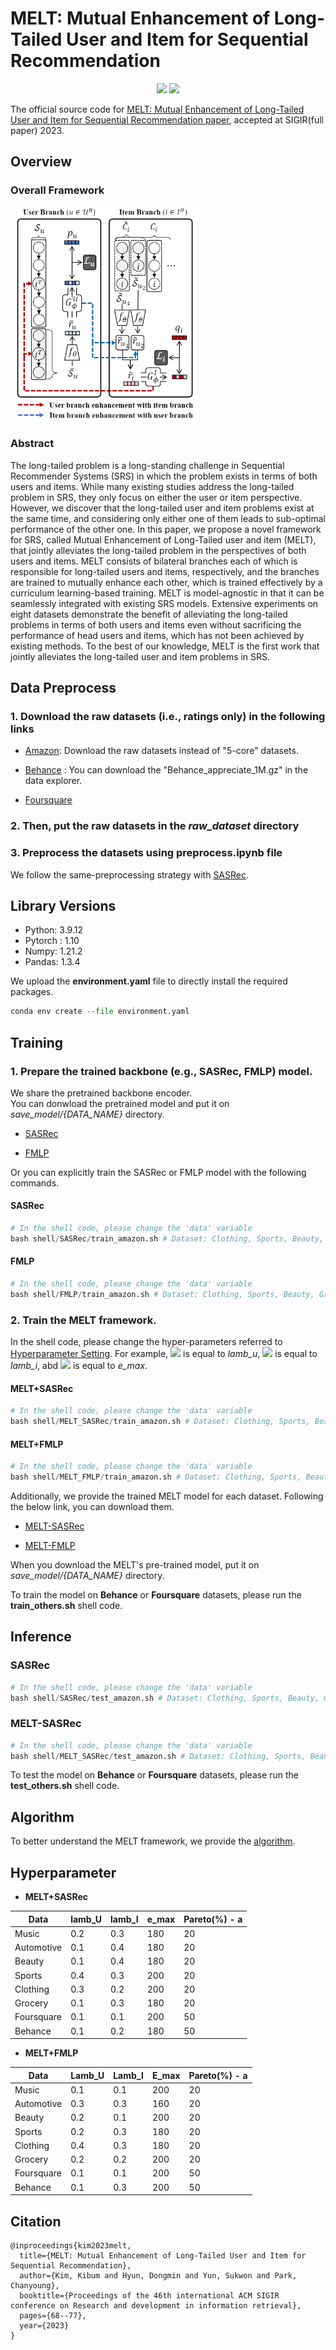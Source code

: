 # **MELT: Mutual Enhancement of Long-Tailed User and Item for Sequential Recommendation**

<p align="center">   
    <a href="https://pytorch.org/" alt="PyTorch">
      <img src="https://img.shields.io/badge/PyTorch-%23EE4C2C.svg?e&logo=PyTorch&logoColor=white" /></a>
    <a href="https://sigir.org/sigir2023/" alt="Conference">
        <img src="https://img.shields.io/badge/SIGIR'23-lightgray" /></a>
</p>

The official source code for [MELT: Mutual Enhancement of Long-Tailed User and Item for Sequential Recommendation paper](http://arxiv.org/abs/2304.08382), accepted at SIGIR(full paper) 2023.

## **Overview**  

### Overall Framework  
<img src="figure/Main.png" width="300">

### Abstract   

The long-tailed problem is a long-standing challenge in Sequential
Recommender Systems (SRS) in which the problem exists in terms of both users and items. While many existing studies address the long-tailed problem in SRS, they only focus on either the user or item perspective. However, we discover that the long-tailed user and item problems exist at the same time, and considering only either one of them leads to sub-optimal performance of the other one. In this paper, we propose a novel framework for SRS, called Mutual Enhancement of Long-Tailed user and item (MELT), that jointly alleviates the long-tailed problem in the perspectives of both
users and items. MELT consists of bilateral branches each of which is responsible for long-tailed users and items, respectively, and the branches are trained to mutually enhance each other, which is
trained effectively by a curriculum learning-based training. MELT is model-agnostic in that it can be seamlessly integrated with existing SRS models. Extensive experiments on eight datasets demonstrate the benefit of alleviating the long-tailed problems in terms of both users and items even without sacrificing the performance of head users and items, which has not been achieved by existing methods.
To the best of our knowledge, MELT is the first work that jointly alleviates the long-tailed user and item problems in SRS.


## **Data Preprocess**  

### **1. Download the raw datasets (i.e., ratings only) in the following links**  

* [Amazon](https://cseweb.ucsd.edu/~jmcauley/datasets/amazon/links.html): Download the raw datasets instead of "5-core" datasets.

* [Behance](https://datarepo.eng.ucsd.edu/mcauley_group/gdrive/behance/) : You can download the "Behance_appreciate_1M.gz" in the data explorer.

* [Foursquare](https://archive.org/details/201309_foursquare_dataset_umn)   
 

 
### **2. Then, put the raw datasets in the *raw_dataset* directory** 

### **3. Preprocess the datasets using **preprocess.ipynb** file**

We follow the same-preprocessing strategy with [SASRec](https://github.com/kang205/SASRec/blob/master/data/DataProcessing.py).

## **Library Versions**

* Python: 3.9.12  
* Pytorch : 1.10  
* Numpy: 1.21.2  
* Pandas: 1.3.4  

We upload the **environment.yaml** file to directly install the required packages.

``` python  
conda env create --file environment.yaml
``` 

## **Training**



### 1. Prepare the trained backbone (e.g., SASRec, FMLP) model.

We share the pretrained backbone encoder.  
You can donwload the pretrained model and put it on *save_model/{DATA_NAME}* directory.

* [SASRec](https://drive.google.com/drive/folders/1SKpdN_mAyMJgLTLSbqJOi3C9b8zm9Gbp?usp=sharing)

* [FMLP](https://drive.google.com/drive/folders/1D-dWuWKQB1VOwC91w26jjD1CvXqs2qx9?usp=sharing)

Or you can explicitly train the SASRec or FMLP model with the following commands.


#### SASRec  

``` python  
# In the shell code, please change the 'data' variable 
bash shell/SASRec/train_amazon.sh # Dataset: Clothing, Sports, Beauty, Grocery, Automotive, Music
```  

#### FMLP 

``` python  
# In the shell code, please change the 'data' variable 
bash shell/FMLP/train_amazon.sh # Dataset: Clothing, Sports, Beauty, Grocery, Automotive, Music 
```  



### 2. Train the MELT framework.

In the shell code, please change the hyper-parameters referred to [Hyperparameter Setting](#hyperparameter). For example, ![](https://latex.codecogs.com/svg.image?&space;\lambda_{u}) is equal to *lamb_u*, ![](https://latex.codecogs.com/svg.image?&space;\lambda_{i}) is equal to *lamb_i*, abd ![](https://latex.codecogs.com/svg.image?&space;e_{max}) is equal to *e_max*. 

#### MELT+SASRec  

``` python  
# In the shell code, please change the 'data' variable 
bash shell/MELT_SASRec/train_amazon.sh # Dataset: Clothing, Sports, Beauty, Grocery, Automotive, Music 
```  

#### MELT+FMLP  

``` python  
# In the shell code, please change the 'data' variable 
bash shell/MELT_FMLP/train_amazon.sh # Dataset: Clothing, Sports, Beauty, Grocery, Automotive, Music 
```  

Additionally, we provide the trained MELT model for each dataset. Following the below link, you can download them.

* [MELT-SASRec](https://drive.google.com/drive/folders/1RjlsxNGat1eMICVZ9sLE3Q1pb2Xxjp5n?usp=sharing)  

* [MELT-FMLP](https://drive.google.com/drive/folders/1BoPHgc-c1MPZUHWu8lJ3ldclNAEA4OVy?usp=sharing)  

When you download the MELT's pre-trained model, put it on *save_model/{DATA_NAME}* directory.  


To train the model on **Behance** or **Foursquare** datasets, please run the **train_others.sh** shell code.


## **Inference**


### SASRec  
``` python  
# In the shell code, please change the 'data' variable 
bash shell/SASRec/test_amazon.sh # Dataset: Clothing, Sports, Beauty, Grocery, Automotive, Music 
```  


### MELT-SASRec  
``` python  
# In the shell code, please change the 'data' variable 
bash shell/MELT_SASRec/test_amazon.sh # Dataset: Clothing, Sports, Beauty, Grocery, Automotive, Music 
```  
To test the model on **Behance** or **Foursquare** datasets, please run the **test_others.sh** shell code.


## **Algorithm**  

To better understand the MELT framework, we provide the [algorithm](algorithm.md). 

## **Hyperparameter**  

* **MELT+SASRec**


|Data|lamb_U|lamb_I|e_max|Pareto(%) - a|  
|---|---|---|---|---|  
|Music|0.2|0.3|180|20|  
|Automotive|0.1|0.4|180|20|  
|Beauty|0.1|0.4|180|20|  
|Sports|0.4|0.3|200|20|  
|Clothing|0.3|0.2|200|20|  
|Grocery|0.1|0.3|180|20|  
|Foursquare|0.1|0.1|200|50|  
|Behance|0.1|0.2|180|50|

* **MELT+FMLP**  

|Data|Lamb_U|Lamb_I|E_max|Pareto(%) - a|  
|---|---|---|---|---|  
|Music|0.1|0.1|200|20|  
|Automotive|0.3|0.3|160|20|  
|Beauty|0.2|0.1|200|20|  
|Sports|0.2|0.3|180|20|  
|Clothing|0.4|0.3|180|20|  
|Grocery|0.2|0.2|200|20|  
|Foursquare|0.1|0.1|200|50|   
|Behance|0.1|0.3|200|50|


## **Citation**  
```  
@inproceedings{kim2023melt,
  title={MELT: Mutual Enhancement of Long-Tailed User and Item for Sequential Recommendation},
  author={Kim, Kibum and Hyun, Dongmin and Yun, Sukwon and Park, Chanyoung},
  booktitle={Proceedings of the 46th international ACM SIGIR conference on Research and development in information retrieval},
  pages={68--77},
  year={2023}
}
```


